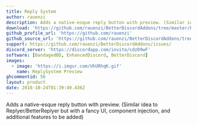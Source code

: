 ```yaml
---
title: Reply System
author: rauenzi
description: Adds a native-esque reply button with preview. (Similar idea to Replyer/BetterReplyer but with a fancy UI, component injection, and additional features to be added)
download: 'https://github.com/rauenzi/BetterDiscordAddons/tree/master/Plugins/ReplySystem'
github_profile_url: 'https://github.com/rauenzi'
github_source_url: 'https://github.com/rauenzi/BetterDiscordAddons/tree/master/Plugins/ReplySystem'
support: https://github.com/rauenzi/BetterDiscordAddons/issues/
discord_server: 'https://discordapp.com/invite/cdzD9wF'
software: [BandagedBD, EnhancedDiscord, BetterDiscord]
images:
  - image: 'https://i.imgur.com/UhURhqK.gif'
    name: ReplySystem Preview
ghcommentid: 56
layout: product
date: 2018-10-24T01:39:49.436Z
---
```

Adds a native-esque reply button with preview. (Similar idea to Replyer/BetterReplyer but with a fancy UI, component injection, and additional features to be added)
